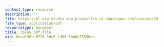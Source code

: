 ```yaml
---
content_type: resource
description: ''
file: https://ol-ocw-studio-app-production.s3.amazonaws.com/courses/18-03sc-differential-equations-fall-2011/bbcdf36b67263dc01d895bddb7559bdb_zreI4HllD80.pdf
file_type: application/pdf
resourcetype: Document
title: 3play pdf file
uid: bbcdf36b-6726-3dc0-1d89-5bddb7559bdb
---
```

